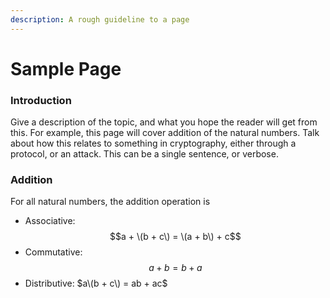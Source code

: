 ```yaml
---
description: A rough guideline to a page
---
```


# Sample Page

### Introduction

Give a description of the topic, and what you hope the reader will get from this. For example, this page will cover addition of the natural numbers. Talk about how this relates to something in cryptography, either through a protocol, or an attack. This can be a single sentence, or verbose.

### Addition

For all natural numbers, the addition operation is

* Associative: $$a + \(b + c\) = \(a + b\) + c$$ 
* Commutative: $$a + b = b + a$$
* Distributive: $a\(b + c\) = ab + ac$





### 

